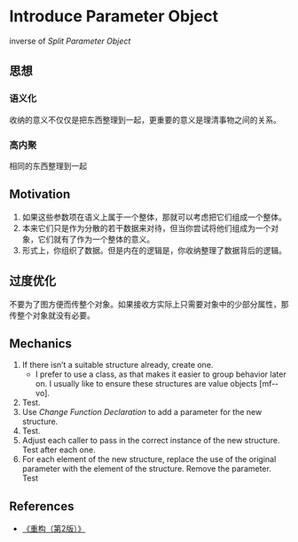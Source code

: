 # Introduce Parameter Object

inverse of *Split Parameter Object*


## 思想
### 语义化
收纳的意义不仅仅是把东西整理到一起，更重要的意义是理清事物之间的关系。

### 高内聚
相同的东西整理到一起


## Motivation
1. 如果这些参数项在语义上属于一个整体，那就可以考虑把它们组成一个整体。
2. 本来它们只是作为分散的若干数据来对待，但当你尝试将他们组成为一个对象，它们就有了作为一个整体的意义。
3. 形式上，你组织了数据。但是内在的逻辑是，你收纳整理了数据背后的逻辑。


## 过度优化
不要为了图方便而传整个对象。如果接收方实际上只需要对象中的少部分属性，那传整个对象就没有必要。


## Mechanics
1. If there isn’t a suitable structure already, create one.
    * I prefer to use a class, as that makes it easier to group behavior later on. I usually like to ensure these structures are value objects [mf-­vo].
2. Test.
3. Use *Change Function Declaration* to add a parameter for the new structure.
4. Test.
5. Adjust each caller to pass in the correct instance of the new structure. Test after each one.
6. For each element of the new structure, replace the use of the original parameter with the element of the structure. Remove the parameter. Test


## References
* [《重构（第2版）》](https://book.douban.com/subject/33400354/)
